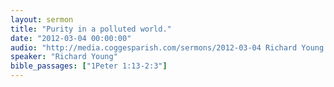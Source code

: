 ```yaml
---
layout: sermon
title: "Purity in a polluted world."
date: "2012-03-04 00:00:00"
audio: "http://media.coggesparish.com/sermons/2012-03-04 Richard Young.mp3"
speaker: "Richard Young"
bible_passages: ["1Peter 1:13-2:3"]
---
```

